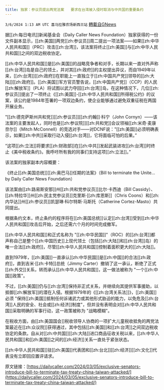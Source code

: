 ```yaml
---
title: 独家：参议员提出两党法案   要求在台湾被入侵时取消与中共国的重要条约
---
```

`3/6/2024 1:13 AM UTC 喜马拉雅农场新西兰站` [轉載自GNews](https://gnews.org/articles/2368688)

据[[zh:每日电讯]]新闻基金会（Daily Caller News Foundation）独家获得的一份文件副本显示，[[zh:美国]]两党[[zh:参议员]]周二提出一项法案——如果[[zh:中华人民共和国]]（PRC）攻击[[zh:台湾]]，该法案将终止[[zh:美国]]与[[zh:中华人民共和国]]之间的双边税收协定。

[[zh:中华人民共和国]]是[[zh:美国]]的战略竞争者和对手，长期以来一直对外声称[[zh:台湾]]岛是自己的领土，并对其[[zh:政府]]的主权提出异议，而自1949年以来，[[zh:台湾]][[zh:政府]]在职能上一直独立于[[zh:中国共产党]]领导的[[zh:大陆]][[zh:政府]]。[[zh:美国]]军方官员警告说，[[zh:中国共产党]]（CCP）的人民[[zh:解放军]]（PLA）将试图以武力夺回[[zh:台湾]]岛，在这种情况下，几位[[zh:参议员]]提出了一项终止《[[zh:美国]]\-[[zh:中华人民共和国]]所得税公约》的议案，该公约是1984年签署的一项双边条约，使企业能够通过避免双重征税在两国开展业务。

"[[zh:德克萨斯州共和党]][[zh:参议员]][[zh:约翰]]·科宁（John Cornyn）——该法案的主要发起人，同时也是[[zh:参议院]][[zh:共和党]]会议领袖[[zh:米奇·麦康奈尔]]（Mitch McConnell）的竞选对手——对DCNF说："[[zh:美国]]必须明确表示，如果[[zh:中共]]采取行动入侵[[zh:台湾]]，它将面临可怕的后果。”

“这项[[zh:立法]]将要求[[zh:财政部]]在[[zh:中共]]发起武装进攻[[zh:台湾]]时终止《美中税收条约》。我呼吁所有我的同事们支持这项[[zh:立法]]。”

该法案的独家副本内容概要：

《终止[[zh:美国总统]][[zh:奥巴马]]任期的法案》（Bill to terminate the Unite... by Daily Caller News Foundation）

该法案由[[zh:路易斯安那]]州[[zh:共和党参议员]]比尔·卡西迪（Bill Cassidy）、[[zh:特拉华]]州[[zh:民主党参议员]]克里斯·[[zh:库恩斯]]（Chris Coons）和[[zh:内华达]]州[[zh:参议员]]凯瑟琳·科尔特斯·马斯托（Catherine Cortez-Masto）共同提出。

根据条约文本，终止条约的程序将在[[zh:美国总统]]认定[[zh:台湾]]受到[[zh:中华人民共和国]]攻击后开始，之后还需六个月的时间完成撤军。

[[zh:中华人民共和国]]和正式名称为 "[[zh:中华民国]]"（ROC）的[[zh:台湾]]都声称自己是整个[[zh:中国历史]]上现代领土（包括[[zh:大陆]]和[[zh:台湾]]岛）的唯一合法[[zh:政府]]，尽管[[zh:中华人民共和国]]控制着面积更大的[[zh:大陆]]。

直到1979年，[[zh:美国]]一直承认[[zh:中华民国]]是[[zh:中国]]的合法[[zh:政府]]，直到吉米·[[zh:卡特]]总统（Jimmy Carter）撤销了这一承认，断绝了正式[[zh:外交]]关系，转而承认[[zh:中华人民共和国]]，这一做法被称为 "一个[[zh:中国]]政策"。

不过，[[zh:美国]]仍与[[zh:台湾]]保持非正式关系，并继续向其提供军事援助，以抵御[[zh:解放军]]的潜在入侵。根据1979年的《[[zh:台湾关系法]]》，[[zh:美国]]必须 "保持[[zh:美国]]抵制任何诉诸武力或其他形式胁迫的能力，以免危及[[zh:台湾]]人民的安全、社会或[[zh:经济]]制度"，但并没有表明会对[[zh:中华人民共和国]]采取明确的军事行动，这一政策被称为 "战略模糊"。

在税收方面，由[[zh:美国国会]]税收领导人协商的一项扩大儿童税收抵免的两党法案最近在[[zh:众议院]]获得通过，其中包括[[zh:美国]]和[[zh:台湾]]之间双边税收协定的条款。自从对[[zh:中共国]][[zh:大陆]]进口商品征收关税以来，[[zh:中华人民共和国]]和[[zh:美国]]之间的[[zh:经济]]关系一直处于紧张状态。

[[zh:中华人民共和国]]驻[[zh:美国]]代表团和[[zh:台北]][[zh:经济]][[zh:文化]]代表没有立即回应置评请求。

原文链接：[https://dailycaller.com/2024/03/05/exclusive-senators-introduce-bill-to-terminate-tax-treaty-china-taiwan-attacked/](https://dailycaller.com/2024/03/05/exclusive-senators-introduce-bill-to-terminate-tax-treaty-china-taiwan-attacked/)
